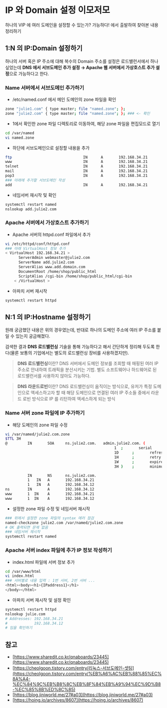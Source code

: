 # IP 와 Domain 설정 이모저모
하나의 VIP 에 여러 도메인을 설정할 수 있는가? 가능하다! 에서 출발하여 찾아본 내용 정리하기

## 1:N 의 IP:Domain 설정하기

하나의 서버 혹은 IP 주소에 대해 복수의 Domain 주소를 설정은 로드밸런서에서 하나 싶었는데 **DNS 에서 서브도메인 추가 설정 → Apache 웹 서버에서 가상호스트 추가 설정**으로 가능하다고 한다.

### Name 서버에서 서브도메인 추가하기

- /etc/named.conf 에서 메인 도메인의 zone 파일을 확인

```bash
zone "julie1.com" { type master; file "named.zone"; };
zone "julie2.com" { type master; file "named.zone"; }; ### <- 확인
```

- 1에서 확인한 zone 파일 디렉토리로 이동하여, 해당 zone 파일을 편집모드로 열기

```bash
cd /var/named
vi named.zone
```

- 하단에 서브도메인으로 설정할 내용을 추가

```bash
ftp                                IN      A       192.168.34.21
www                                IN      A       192.168.34.21
telnet                             IN      A       192.168.34.21
mail                               IN      A       192.168.34.21
pop3                               IN      A       192.168.34.21
### 아래에 추가할 서브도메인 작성
add                                IN      A       192.168.34.21
```

- 네임서버 재시작 및 확인

```bash
systemctl restart named
nslookup add.julie2.com
```

### Apache 서버에서 가상호스트 추가하기

- Apache 서버의 httpd.conf 파일에서 <VirtualHost> 추가

```bash
vi /etc/httpd/conf/httpd.conf
### 아래 VirtualHost 정보 추가
< VirtualHost 192.168.34.21 >
      ServerAdmin webmaster@julie2.com
      ServerName add.julie2.com
      ServerAlias www.add.domain.com
      DocumentRoot /home/shop/public_html
      ScriptAlias /cgi-bin /home/shop/public_html/cgi-bin
    < /VirtualHost >
```

- 아파치 서버 재시작

```bash
systemctl restart httpd
```

## N:1 의 IP:Hostname 설정하기

원래 궁금했던 내용은 위의 경우였는데, 반대로 하나의 도메인 주소에 여러 IP 주소를 붙일 수 있는지 궁금해졌다.

검색한 결과 **DNS 로드밸런싱** 기술을 통해 가능하다고 해서 간단하게 정리해 두도록 한다(물론 보통의 기업에서는 별도의 로드밸런싱 장비를 사용하겠지만).

> **DNS 로드밸런싱**이란? DNS 서버에서 도메인 정보를 조회할 때 매핑된 여러 IP 주소로 안내하여 트래픽을 분산시키는 기법. 별도 소프트웨어나 하드웨어로 된 로드밸런서를 사용하지 않아도 가능하다.
> 

> **DNS 라운드로빈**이란? DNS 로드밸런싱이 움직이는 방식으로, 유저가 특정 도메인으로 액세스하고자 할 때 해당 도메인으로 연결된 여러 IP 주소들 중에서 라운드 로빈 방식으로 IP 를 리턴하여 액세스하게 되는 방식
> 

### Name 서버 zone 파일에 IP 추가하기

- 해당 도메인의 zone 파일 수정

```bash
vi /var/named/julie2.com.zone
$TTL 3H
@         IN       SOA     ns.julie2.com.   admin.julie2.com. (
                                                 1  ;       serial
                                                 1D      ;       refresh
                                                 1H      ;       retry
                                                 1W      ;       expire
                                                 3H )    ;       minimum

          IN       NS      ns.julie2.com.
          1   IN   A       192.168.34.21
          1   IN   A       192.168.34.12
ns        IN       A       192.168.34.12
www       1  IN    A       192.168.34.21
www       1  IN    A       192.168.34.12
```

- 설정한 zone 파일 수정 및 네임서버 재시작

```bash
### 위에서 설정한 zone 파일의 syntax 에러 점검
named-checkzone julie2.com /var/named/julie2.com.zone
# OK 출력되면 문제 없음
### 네임서버 재시작
systemctl restart named 
```

### Apache 서버 index 파일에 추가 IP 정보 작성하기

- index.html 파일에 서버 정보 추가

```bash
cd /var/www/html
vi index.html
### 서버별로 내용 입력 : 1번 서버, 2번 서버 ...
<html><body><h1>{IPaddress1}</h1>
</body></html>
```

- 아파치 서버 재시작 및 설정 확인

```bash
systemctl restart httpd
nslookup julie.com
# Addresses: 192.168.34.21
#            192.168.34.12
# 임을 확인하기
```

## 참고

- [https://www.sharedit.co.kr/qnaboards/23445](https://www.sharedit.co.kr/qnaboards/23445)
- [https://cheolgoon.tistory.com/entry/리눅스-서브도메인-셋팅](https://cheolgoon.tistory.com/entry/%EB%A6%AC%EB%88%85%EC%8A%A4-%EC%84%9C%EB%B8%8C%EB%8F%84%EB%A9%94%EC%9D%B8-%EC%85%8B%ED%8C%85)
- [https://blog.jiniworld.me/27#a03](https://blog.jiniworld.me/27#a03)
- [https://hoing.io/archives/8607](https://hoing.io/archives/8607)
